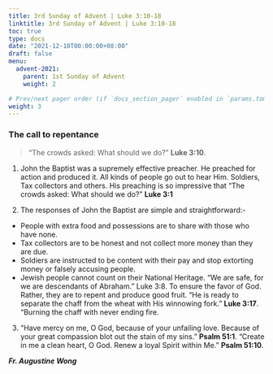 ```yaml
---
title: 3rd Sunday of Advent | Luke 3:10-18
linktitle: 3rd Sunday of Advent | Luke 3:10-18
toc: true
type: docs
date: "2021-12-10T00:00:00+08:00"
draft: false
menu:
  advent-2021:
    parent: 1st Sunday of Advent
    weight: 2

# Prev/next pager order (if `docs_section_pager` enabled in `params.toml`)
weight: 3
---
```


### The call to repentance
> “The crowds asked: What should we do?” **Luke 3:10**.

1. John the Baptist was a supremely effective preacher. He preached for action and produced it. All kinds of people go out to hear Him. Soldiers, Tax collectors and others. His preaching is so impressive that “The crowds asked: What should we do?” **Luke 3:1**

2. The responses of John the Baptist are simple and straightforward:-
- People with extra food and possessions are to share with those who have none.
- Tax collectors are to be honest and not collect more money than they are due.
- Soldiers are instructed to be content with their pay and stop extorting money or falsely accusing people.
- Jewish people cannot count on their National Heritage. “We are safe, for we are descendants of Abraham.” Luke 3:8. To ensure the favor of God. Rather, they are to repent and produce good fruit. “He is ready to separate the chaff from the wheat with His winnowing fork.” **Luke 3:17**. “Burning the chaff with never ending fire.

3. “Have mercy on me, O God, because of your unfailing love. Because of your great compassion blot out the stain of my sins.” **Psalm 51:1**. “Create in me a clean heart, O God. Renew a loyal Spirit within Me.” **Psalm 51:10**.

___Fr. Augustine Wong___
